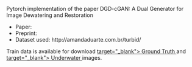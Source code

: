 Pytorch implementation of the paper DGD-cGAN: A Dual Generator for Image Dewatering and Restoration
<ul>
  <li> Paper: </li>
  <li> Preprint:</li>
  <li> Dataset used: http://amandaduarte.com.br/turbid/ </li>
      </ul>
      
Train data is available for download <a href="https://drive.google.com/file/d/13yxI85JUdsbplM7-Hh8sywIXoom-6hZu/view?usp=sharing"> target="_blank"> Ground Truth </a> and <a href="https://drive.google.com/file/d/1XZesr1UCuxnp0gQ3k5tESQd7tkHvCm6t/view?usp=sharing"> target="_blank"> Underwater </a> images.


   

